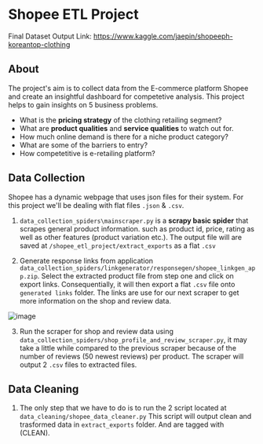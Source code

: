 # Shopee ETL Project 
Final Dataset Output Link:  https://www.kaggle.com/jaepin/shopeeph-koreantop-clothing

## About

The project's aim is to collect data from the E-commerce platform Shopee and create
an insightful dashboard for competetive analysis. This project helps to gain insights
on 5 business problems. 

- What is the **pricing strategy** of the clothing retailing segment?
- What are **product qualities** and **service qualities** to watch out for. 
- How much online demand is there for a niche product category?
- What are some of the barriers to entry?
- How competetitive is e-retailing platform?


## Data Collection

Shopee has a dynamic webpage that uses json files for their system. 
For this project we'll be dealing with flat files `.json` & `.csv`. 

1. `data_collection_spiders\mainscraper.py`
  is a **scrapy basic spider** that scrapes general product information.
  such as product id, price, rating as well as other features (product variation etc.).
  The output file will are saved at `/shopee_etl_project/extract_exports` as a flat `.csv`
  
2. Generate response links from application `data_collection_spiders/linkgenerator/responsegen/shopee_linkgen_app.zip`.
  Select the extracted product file from step one and click on export links. Consequentially, it
  will then export a flat `.csv` file onto `generated links` folder. The links are use for our next scraper
  to get more information on the shop and review data.
  
![image](https://user-images.githubusercontent.com/84308320/128824644-5b61a564-8255-461b-b19c-8477f433210d.png)

3. Run the scraper for shop and review data using `data_collection_spiders/shop_profile_and_review_scraper.py`, it may
   take a little while compared to the previous scraper because of the number of reviews (50 newest reviews) per product.
   The scraper will output 2 `.csv` files to extracted files.
   
## Data Cleaning

1. The only step that we have to do is to run the 2 script located at `data_cleaning/shopee_data_cleaner.py`
   This script will output clean and trasformed data in `extract_exports` folder. And are tagged with (CLEAN).
   

